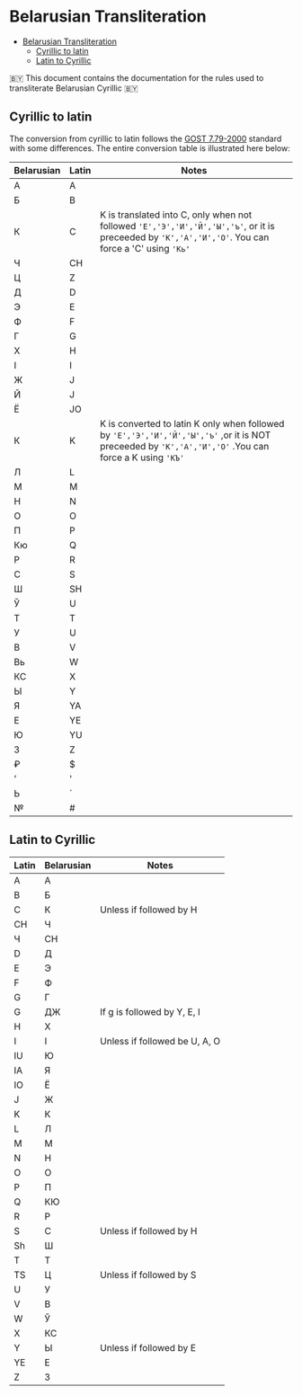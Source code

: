 # Belarusian Transliteration

- [Belarusian Transliteration](#belarusian-transliteration)
  - [Cyrillic to latin](#cyrillic-to-latin)
  - [Latin to Cyrillic](#latin-to-cyrillic)

🇧🇾 This document contains the documentation for the rules used to transliterate Belarusian Cyrillic 🇧🇾

## Cyrillic to latin

The conversion from cyrillic to latin follows the [GOST 7.79-2000](https://en.wikipedia.org/wiki/GOST_7.79-2000) standard with some differences. The entire conversion table is illustrated here below:

| Belarusian | Latin | Notes                                                                                                                                                  |
|---------|-------|--------------------------------------------------------------------------------------------------------------------------------------------------------|
| А       | A     |                                                                                                                                                        |
| Б       | B     |                                                                                                                                                        |
| К       | C     | K is translated into C, only when not followed ```'Е','Э','И','Й','Ы','ъ'```, or it is preceeded by ```'К','А','И','О'```. You can force a 'C' using ```'Кь'```  |
| Ч       | CH    |                                                                                                                                                        |
| Ц       | Z     |                                                                                                                                                        |
| Д       | D     |                                                                                                                                                        |
| Э       | E     |                                                                                                                                                        |
| Ф       | F     |                                                                                                                                                        |
| Г       | G     |                                                                                                                                                        |
| Х       | H     |                                                                                                                                                        |
| І       | I     |                                                                                                                                                        |
| Ж       | J     |                                                                                                                                                        |
| Й       | J     |                                                                                                                                                        |
| Ё       | JO    |                                                                                                                                                        |
| К       | K     | K is converted to latin K only when followed by ```'Е','Э','И','Й','Ы','ъ'``` ,or it is NOT preceeded by ```'К','А','И','О'``` .You can force a K using ```'КЪ'``` |
| Л       | L     |                                                                                                                                                        |
| М       | M     |                                                                                                                                                        |
| Н       | N     |                                                                                                                                                        |
| О       | O     |                                                                                                                                                        |
| П       | P     |                                                                                                                                                        |
| Кю      | Q     |                                                                                                                                                        |
| Р       | R     |                                                                                                                                                        |
| С       | S     |                                                                                                                                                        |
| Ш       | SH    |                                                                                                                                                        |
| Ў       | U     |                                                                                                                                                        |
| Т       | T     |                                                                                                                                                        |
| У       | U     |                                                                                                                                                        |
| В       | V     |                                                                                                                                                        |
| Вь      | W     |                                                                                                                                                        |
| КС      | X     |                                                                                                                                                        |
| Ы       | Y     |                                                                                                                                                        |
| Я       | YA    |                                                                                                                                                        |
| Е       | YE    |                                                                                                                                                        |
| Ю       | YU    |                                                                                                                                                        |
| З       | Z     |                                                                                                                                                        |
| ₽       | $     |                                                                                                                                                        |
| ʼ       | '     |                                                                                                                                                        |
| Ь       | `     |                                                                                                                                                        |
| №       | #     |                                                                                                                                                        |

## Latin to Cyrillic

| Latin | Belarusian | Notes                         |
|-------|------------|-------------------------------|
| А     | A          |                               |
| B     | Б          |                               |
| C     | К          | Unless if followed by H       |
| CH    | Ч          |                               |
| Ч     | CH         |                               |
| D     | Д          |                               |
| E     | Э          |                               |
| F     | Ф          |                               |
| G     | Г          |                               |
| G     | ДЖ         | If g is followed by Y, E, I   |
| H     | Х          |                               |
| I     | І          | Unless if followed be U, A, O |
| IU    | Ю          |                               |
| IA    | Я          |                               |
| IO    | Ё          |                               |
| J     | Ж          |                               |
| K     | К          |                               |
| L     | Л          |                               |
| M     | М          |                               |
| N     | Н          |                               |
| O     | О          |                               |
| P     | П          |                               |
| Q     | КЮ         |                               |
| R     | Р          |                               |
| S     | С          | Unless if followed by H       |
| Sh    | Ш          |                               |
| T     | Т          |                               |
| TS    | Ц          | Unless if followed by S       |
| U     | У          |                               |
| V     | В          |                               |
| W     | Ў          |                               |
| X     | КС         |                               |
| Y     | Ы          | Unless if followed by E       |
| YE    | E          |                               |
| Z     | З          |                               |
